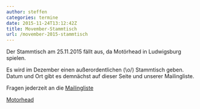 ```yaml
---
author: steffen
categories: termine
date: 2015-11-24T13:12:42Z
title: Movember-Stammtisch
url: /movember-2015-stammtisch
---
```


Der Stammtisch am 25.11.2015 fällt aus, da Motörhead in Ludwigsburg spielen.

Es wird im Dezember einen außerordentlichen (\o/) Stammtisch geben. Datum und Ort gibt es demnächst auf dieser Seite und unserer Mailingliste.


Fragen jederzeit an die [Mailingliste](mailto:computerstammtisch_ludwigsburg@lists.riseup.net)


[Motorhead](https://www.youtube.com/watch?v=NnyQitpiwLc)


[Mailingliste]: https://lists.riseup.net/www/info/computerstammtisch_ludwigsburg
